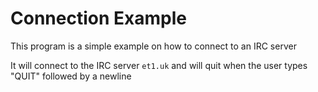 # Connection Example

This program is a simple example on how to connect to an IRC server

It will connect to the IRC server `et1.uk` and will quit when the user types "QUIT" followed by a newline